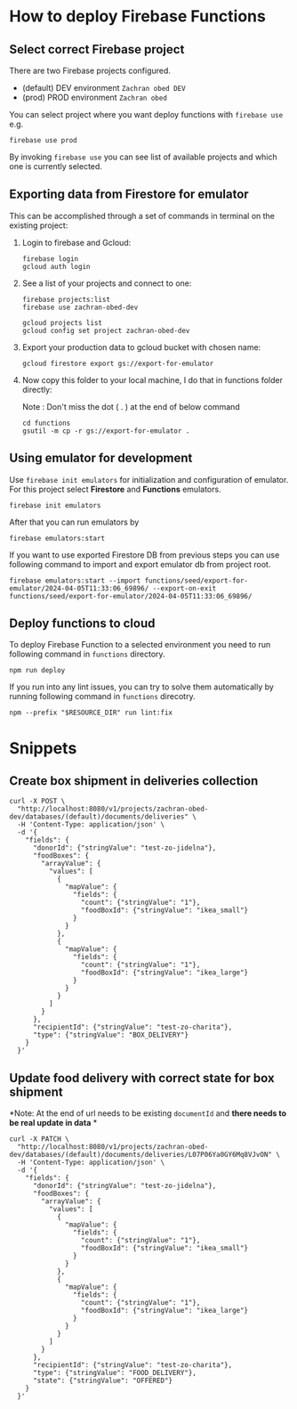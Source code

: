 # How to deploy Firebase Functions
## Select correct Firebase project

There are two Firebase projects configured.
- (default) DEV environment `Zachran obed DEV`
- (prod) PROD environment `Zachran obed`

You can select project where you want deploy functions with `firebase use` e.g.
```
firebase use prod
```

By invoking `firebase use` you can see list of available projects and which one is currently selected.

## Exporting data from Firestore for emulator

This can be accomplished through a set of commands in terminal on the existing project:

1. Login to firebase and Gcloud:
    ```
    firebase login
    gcloud auth login
    ```
2. See a list of your projects and connect to one:
    ```
    firebase projects:list
    firebase use zachran-obed-dev
    ```
    ```
    gcloud projects list
    gcloud config set project zachran-obed-dev
    ```
3. Export your production data to gcloud bucket with chosen name:
    ```
    gcloud firestore export gs://export-for-emulator
    ```
4. Now copy this folder to your local machine, I do that in functions   folder directly:

    Note : Don't miss the dot ( . ) at the end of below command
    ```
    cd functions
    gsutil -m cp -r gs://export-for-emulator .
    ```

## Using emulator for development

Use `firebase init emulators` for initialization and configuration of emulator. For this project select **Firestore** and **Functions** emulators.

```
firebase init emulators
```

After that you can run emulators by

```
firebase emulators:start
```

If you want to use exported Firestore DB from previous steps you can use following command to import and export emulator db from project root.

```
firebase emulators:start --import functions/seed/export-for-emulator/2024-04-05T11:33:06_69896/ --export-on-exit functions/seed/export-for-emulator/2024-04-05T11:33:06_69896/
```

## Deploy functions to cloud

To deploy Firebase Function to a selected environment you need to run following command in `functions` directory.

```
npm run deploy
```

If you run into any lint issues, you can try to solve them automatically by running following command in `functions` direcotry.

```
npm --prefix "$RESOURCE_DIR" run lint:fix
```

# Snippets
## Create box shipment in deliveries collection
```
curl -X POST \
  "http://localhost:8080/v1/projects/zachran-obed-dev/databases/(default)/documents/deliveries" \
  -H 'Content-Type: application/json' \
  -d '{
    "fields": {
      "donorId": {"stringValue": "test-zo-jidelna"},
      "foodBoxes": {
        "arrayValue": {
          "values": [
            {
              "mapValue": {
                "fields": {
                  "count": {"stringValue": "1"},
                  "foodBoxId": {"stringValue": "ikea_small"}
                }
              }
            },
            {
              "mapValue": {
                "fields": {
                  "count": {"stringValue": "1"},
                  "foodBoxId": {"stringValue": "ikea_large"}
                }
              }
            }
          ]
        }
      },
      "recipientId": {"stringValue": "test-zo-charita"},
      "type": {"stringValue": "BOX_DELIVERY"}
    }
  }'

```

## Update food delivery with correct state for box shipment
*Note: At the end of url needs to be existing `documentId` and **there needs to be real update in data** *
```
curl -X PATCH \
  "http://localhost:8080/v1/projects/zachran-obed-dev/databases/(default)/documents/deliveries/L07P06Ya0GY6Mq8VJvON" \
  -H 'Content-Type: application/json' \
  -d '{
    "fields": {
      "donorId": {"stringValue": "test-zo-jidelna"},
      "foodBoxes": {
        "arrayValue": {
          "values": [
            {
              "mapValue": {
                "fields": {
                  "count": {"stringValue": "1"},
                  "foodBoxId": {"stringValue": "ikea_small"}
                }
              }
            },
            {
              "mapValue": {
                "fields": {
                  "count": {"stringValue": "1"},
                  "foodBoxId": {"stringValue": "ikea_large"}
                }
              }
            }
          ]
        }
      },
      "recipientId": {"stringValue": "test-zo-charita"},
      "type": {"stringValue": "FOOD_DELIVERY"},
      "state": {"stringValue": "OFFERED"}
    }
  }'

```
